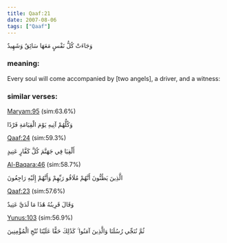 ```yaml
---
title: Qaaf:21
date: 2007-08-06
tags: ["Qaaf"]
---
```

وَجَاءَتْ كُلُّ نَفْسٍ مَعَهَا سَائِقٌ وَشَهِيدٌ
### meaning: 
Every soul will come accompanied by [two angels], a driver, and a witness:
### similar verses: 

[Maryam:95](/19/95) (sim:63.6%)

وَكُلُّهُمْ آتِيهِ يَوْمَ الْقِيَامَةِ فَرْدًا

[Qaaf:24](/50/24) (sim:59.3%)

أَلْقِيَا فِي جَهَنَّمَ كُلَّ كَفَّارٍ عَنِيدٍ

[Al-Baqara:46](/2/46) (sim:58.7%)

الَّذِينَ يَظُنُّونَ أَنَّهُمْ مُلَاقُو رَبِّهِمْ وَأَنَّهُمْ إِلَيْهِ رَاجِعُونَ

[Qaaf:23](/50/23) (sim:57.6%)

وَقَالَ قَرِينُهُ هَٰذَا مَا لَدَيَّ عَتِيدٌ

[Yunus:103](/10/103) (sim:56.9%)

ثُمَّ نُنَجِّي رُسُلَنَا وَالَّذِينَ آمَنُوا ۚ كَذَٰلِكَ حَقًّا عَلَيْنَا نُنْجِ الْمُؤْمِنِينَ
